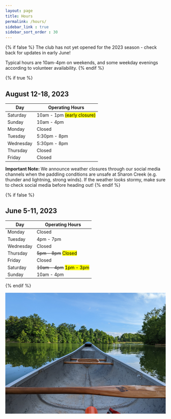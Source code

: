 ```yaml
---
layout: page
title: Hours
permalink: /hours/
sidebar_link : true
sidebar_sort_order : 30
---
```


{% if false %}
The club has not yet opened for the 2023 season - check back for updates in early June!

Typical hours are 10am-4pm on weekends, and some weekday evenings according to volunteer availability.
{% endif %}

{% if true %}
<!-- Regular Hours -->
## August 12-18, 2023

| Day       | Operating Hours                              |
|-----------|----------------------------------------------|
| Saturday  | 10am - 1pm <mark>(early closure)</mark> |
| Sunday    | 10am - 4pm                                   |
| Monday    | Closed                                       |
| Tuesday   | 5:30pm - 8pm                                 |
| Wednesday | 5:30pm - 8pm                                 |
| Thursday  | Closed                                       |
| Friday    | Closed                                       |

<strong> Important Note: </strong> We announce weather closures through our social media channels when the paddling conditions are unsafe at Sharon Creek (e.g. thunder and lightning, strong winds). If the weather looks stormy, make sure to check social media before heading out! 
{% endif %}

{% if false %}
<!-- Modified Hours -->
## June 5-11, 2023

| Day       | Operating Hours                       |
|-----------|---------------------------------------|
| Monday    | Closed                                |
| Tuesday   | 4pm - 7pm                             |
| Wednesday | Closed                                |
| Thursday  | ~~5pm - 8pm~~ <mark>Closed</mark>     |
| Friday    | Closed                                |
| Saturday  | ~~10am - 4pm~~ <mark>1pm - 3pm</mark> |
| Sunday    | 10am - 4pm                            |
{% endif %}

![View from the bow of a canoe looking out over the water at Sharon Creek Conservation Area](/images/bow.jpg)


